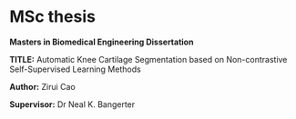 # MSc thesis

**Masters in Biomedical Engineering Dissertation**

**TITLE:** Automatic Knee Cartilage Segmentation based on Non-contrastive Self-Supervised Learning Methods

**Author:** Zirui Cao

**Supervisor:** Dr Neal K. Bangerter

